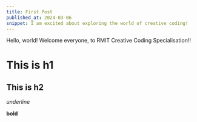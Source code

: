 ```yaml
---
title: First Post
published_at: 2024-03-06
snippet: I am excited about exploring the world of creative coding!
---
```


Hello, world! Welcome everyone, to RMIT Creative Coding Specialisation!! 

# This is h1

## This is h2

_underline_

**bold**
